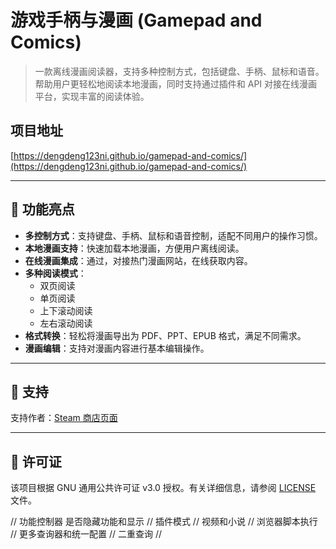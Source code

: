 # 游戏手柄与漫画 (Gamepad and Comics)

> 一款离线漫画阅读器，支持多种控制方式，包括键盘、手柄、鼠标和语音。帮助用户更轻松地阅读本地漫画，同时支持通过插件和 API 对接在线漫画平台，实现丰富的阅读体验。

## 项目地址  
[https://dengdeng123ni.github.io/gamepad-and-comics/](https://dengdeng123ni.github.io/gamepad-and-comics/)

---

## 🎨 功能亮点

- **多控制方式**：支持键盘、手柄、鼠标和语音控制，适配不同用户的操作习惯。
- **本地漫画支持**：快速加载本地漫画，方便用户离线阅读。
- **在线漫画集成**：通过，对接热门漫画网站，在线获取内容。
- **多种阅读模式**：
  - 双页阅读
  - 单页阅读
  - 上下滚动阅读
  - 左右滚动阅读
- **格式转换**：轻松将漫画导出为 PDF、PPT、EPUB 格式，满足不同需求。
- **漫画编辑**：支持对漫画内容进行基本编辑操作。

---

## 🌟 支持

支持作者：[Steam 商店页面](https://store.steampowered.com/app/2070500/Gamepad_and_Comics/)

---

## 📜 许可证

该项目根据 GNU 通用公共许可证 v3.0 授权。有关详细信息，请参阅 [LICENSE](./LICENSE) 文件。




// 功能控制器 是否隐藏功能和显示
// 插件模式
// 视频和小说
// 浏览器脚本执行
// 更多查询器和统一配置
// 二重查询
// 
